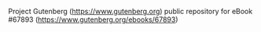 Project Gutenberg (https://www.gutenberg.org) public repository for
eBook #67893 (https://www.gutenberg.org/ebooks/67893)
